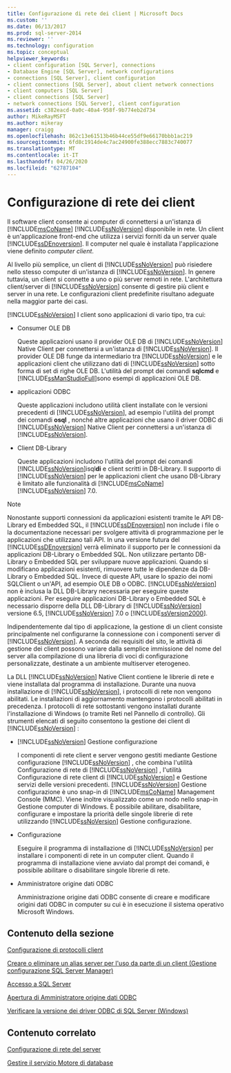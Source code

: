 ```yaml
---
title: Configurazione di rete dei client | Microsoft Docs
ms.custom: ''
ms.date: 06/13/2017
ms.prod: sql-server-2014
ms.reviewer: ''
ms.technology: configuration
ms.topic: conceptual
helpviewer_keywords:
- client configuration [SQL Server], connections
- Database Engine [SQL Server], network configurations
- connections [SQL Server], client configuration
- client connections [SQL Server], about client network connections
- client computers [SQL Server]
- client connections [SQL Server]
- network connections [SQL Server], client configuration
ms.assetid: c382eacd-0a0c-40a4-958f-9b774eb2d734
author: MikeRayMSFT
ms.author: mikeray
manager: craigg
ms.openlocfilehash: 862c13e61513b46b44ce55df9e66170bbb1ac219
ms.sourcegitcommit: 6fd8c1914de4c7ac24900fe388ecc7883c740077
ms.translationtype: MT
ms.contentlocale: it-IT
ms.lasthandoff: 04/26/2020
ms.locfileid: "62787104"
---
```

# <a name="client-network-configuration"></a>Configurazione di rete dei client
  Il software client consente ai computer di connettersi a un'istanza di [!INCLUDE[msCoName](../../includes/msconame-md.md)] [!INCLUDE[ssNoVersion](../../includes/ssnoversion-md.md)] disponibile in rete. Un client è un'applicazione front-end che utilizza i servizi forniti da un server quale [!INCLUDE[ssDEnoversion](../../includes/ssdenoversion-md.md)]. Il computer nel quale è installata l'applicazione viene definito *computer client*.  
  
 Al livello più semplice, un client di [!INCLUDE[ssNoVersion](../../includes/ssnoversion-md.md)] può risiedere nello stesso computer di un'istanza di [!INCLUDE[ssNoVersion](../../includes/ssnoversion-md.md)]. In genere tuttavia, un client si connette a uno o più server remoti in rete. L'architettura client/server di [!INCLUDE[ssNoVersion](../../includes/ssnoversion-md.md)] consente di gestire più client e server in una rete. Le configurazioni client predefinite risultano adeguate nella maggior parte dei casi.  
  
 [!INCLUDE[ssNoVersion](../../includes/ssnoversion-md.md)] I client sono applicazioni di vario tipo, tra cui:  
  
-   Consumer OLE DB  
  
     Queste applicazioni usano il provider OLE DB di [!INCLUDE[ssNoVersion](../../includes/ssnoversion-md.md)] Native Client per connettersi a un'istanza di [!INCLUDE[ssNoVersion](../../includes/ssnoversion-md.md)]. Il provider OLE DB funge da intermediario tra [!INCLUDE[ssNoVersion](../../includes/ssnoversion-md.md)] e le applicazioni client che utilizzano dati di [!INCLUDE[ssNoVersion](../../includes/ssnoversion-md.md)] sotto forma di set di righe OLE DB. L'utilità del prompt dei comandi **sqlcmd** e [!INCLUDE[ssManStudioFull](../../includes/ssmanstudiofull-md.md)]sono esempi di applicazioni OLE DB.  
  
-   applicazioni ODBC  
  
     Queste applicazioni includono utilità client installate con le versioni precedenti di [!INCLUDE[ssNoVersion](../../includes/ssnoversion-md.md)], ad esempio l'utilità del prompt dei comandi **osql** , nonché altre applicazioni che usano il driver ODBC di [!INCLUDE[ssNoVersion](../../includes/ssnoversion-md.md)] Native Client per connettersi a un'istanza di [!INCLUDE[ssNoVersion](../../includes/ssnoversion-md.md)].  
  
-   Client DB-Library  
  
     Queste applicazioni includono l'utilità del prompt dei comandi [!INCLUDE[ssNoVersion](../../includes/ssnoversion-md.md)]isql**di** e client scritti in DB-Library. Il supporto di [!INCLUDE[ssNoVersion](../../includes/ssnoversion-md.md)] per le applicazioni client che usano DB-Library è limitato alle funzionalità di [!INCLUDE[msCoName](../../includes/msconame-md.md)] [!INCLUDE[ssNoVersion](../../includes/ssnoversion-md.md)] 7.0.  
  
> [!NOTE]  
>  Nonostante supporti connessioni da applicazioni esistenti tramite le API DB-Library ed Embedded SQL, il [!INCLUDE[ssDEnoversion](../../includes/ssdenoversion-md.md)] non include i file o la documentazione necessari per svolgere attività di programmazione per le applicazioni che utilizzano tali API. In una versione futura del [!INCLUDE[ssDEnoversion](../../includes/ssdenoversion-md.md)] verrà eliminato il supporto per le connessioni da applicazioni DB-Library o Embedded SQL. Non utilizzare pertanto DB-Library o Embedded SQL per sviluppare nuove applicazioni. Quando si modificano applicazioni esistenti, rimuovere tutte le dipendenze da DB-Library o Embedded SQL. Invece di queste API, usare lo spazio dei nomi SQLClient o un'API, ad esempio OLE DB o ODBC. [!INCLUDE[ssNoVersion](../../includes/ssnoversion-md.md)] non è inclusa la DLL DB-Library necessaria per eseguire queste applicazioni. Per eseguire applicazioni DB-Library o Embedded SQL è necessario disporre della DLL DB-Library di [!INCLUDE[ssNoVersion](../../includes/ssnoversion-md.md)] versione 6.5, [!INCLUDE[ssNoVersion](../../includes/ssnoversion-md.md)] 7.0 o [!INCLUDE[ssVersion2000](../../includes/ssversion2000-md.md)].  
  
 Indipendentemente dal tipo di applicazione, la gestione di un client consiste principalmente nel configurarne la connessione con i componenti server di [!INCLUDE[ssNoVersion](../../includes/ssnoversion-md.md)]. A seconda dei requisiti del sito, le attività di gestione dei client possono variare dalla semplice immissione del nome del server alla compilazione di una libreria di voci di configurazione personalizzate, destinate a un ambiente multiserver eterogeneo.  
  
 La DLL [!INCLUDE[ssNoVersion](../../includes/ssnoversion-md.md)] Native Client contiene le librerie di rete e viene installata dal programma di installazione. Durante una nuova installazione di [!INCLUDE[ssNoVersion](../../includes/ssnoversion-md.md)], i protocolli di rete non vengono abilitati. Le installazioni di aggiornamento mantengono i protocolli abilitati in precedenza. I protocolli di rete sottostanti vengono installati durante l'installazione di Windows (o tramite Reti nel Pannello di controllo). Gli strumenti elencati di seguito consentono la gestione dei client di [!INCLUDE[ssNoVersion](../../includes/ssnoversion-md.md)] :  
  
-   [!INCLUDE[ssNoVersion](../../includes/ssnoversion-md.md)] Gestione configurazione  
  
     I componenti di rete client e server vengono gestiti mediante Gestione configurazione [!INCLUDE[ssNoVersion](../../includes/ssnoversion-md.md)] , che combina l'utilità Configurazione di rete di [!INCLUDE[ssNoVersion](../../includes/ssnoversion-md.md)] , l'utilità Configurazione di rete client di [!INCLUDE[ssNoVersion](../../includes/ssnoversion-md.md)] e Gestione servizi delle versioni precedenti. [!INCLUDE[ssNoVersion](../../includes/ssnoversion-md.md)] Gestione configurazione è uno snap-in di [!INCLUDE[msCoName](../../includes/msconame-md.md)] Management Console (MMC). Viene inoltre visualizzato come un nodo nello snap-in Gestione computer di Windows. È possibile abilitare, disabilitare, configurare e impostare la priorità delle singole librerie di rete utilizzando [!INCLUDE[ssNoVersion](../../includes/ssnoversion-md.md)] Gestione configurazione.  
  
-   Configurazione  
  
     Eseguire il programma di installazione di [!INCLUDE[ssNoVersion](../../includes/ssnoversion-md.md)] per installare i componenti di rete in un computer client. Quando il programma di installazione viene avviato dal prompt dei comandi, è possibile abilitare o disabilitare singole librerie di rete.  
  
-   Amministratore origine dati ODBC  
  
     Amministrazione origine dati ODBC consente di creare e modificare origini dati ODBC in computer su cui è in esecuzione il sistema operativo Microsoft Windows.  
  
## <a name="in-this-section"></a>Contenuto della sezione  
 [Configurazione di protocolli client](configure-client-protocols.md)  
  
 [Creare o eliminare un alias server per l'uso da parte di un client &#40;Gestione configurazione SQL Server Manager&#41;](create-or-delete-a-server-alias-for-use-by-a-client.md)  
  
 [Accesso a SQL Server](logging-in-to-sql-server.md)  
  
 [Apertura di Amministratore origine dati ODBC](open-the-odbc-data-source-administrator.md)  
  
 [Verificare la versione dei driver ODBC di SQL Server &#40;Windows&#41;](check-the-odbc-sql-server-driver-version-windows.md)  
  
## <a name="related-content"></a>Contenuto correlato  
 [Configurazione di rete del server](server-network-configuration.md)  
  
 [Gestire il servizio Motore di database](manage-the-database-engine-services.md)  
  
  
